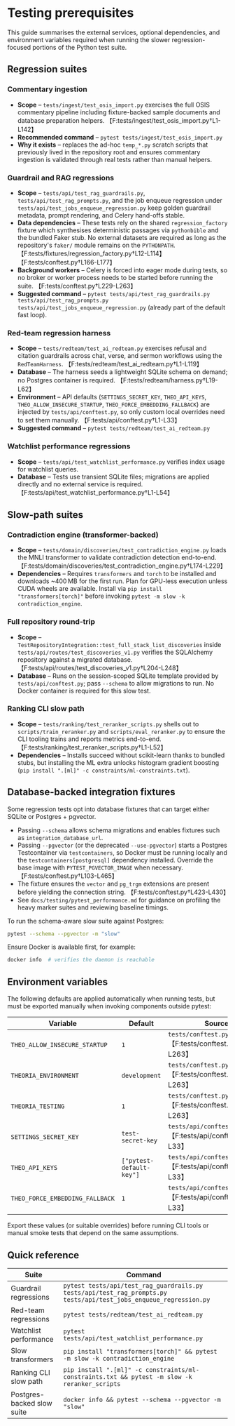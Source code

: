# Testing prerequisites

This guide summarises the external services, optional dependencies, and environment variables required when running the slower
regression-focused portions of the Python test suite.

## Regression suites

### Commentary ingestion

* **Scope** – `tests/ingest/test_osis_import.py` exercises the full OSIS commentary pipeline including fixture-backed sample
  documents and database preparation helpers. 【F:tests/ingest/test_osis_import.py†L1-L142】
* **Recommended command** – `pytest tests/ingest/test_osis_import.py`
* **Why it exists** – replaces the ad-hoc `temp_*.py` scratch scripts that previously lived in the repository root and ensures
  commentary ingestion is validated through real tests rather than manual helpers.

### Guardrail and RAG regressions

* **Scope** – `tests/api/test_rag_guardrails.py`, `tests/api/test_rag_prompts.py`, and the job enqueue regression under
  `tests/api/test_jobs_enqueue_regression.py` keep golden guardrail metadata, prompt rendering, and Celery hand-offs stable.
* **Data dependencies** – These tests rely on the shared `regression_factory` fixture which synthesises deterministic passages
  via `pythonbible` and the bundled Faker stub. No external datasets are required as long as the repository's `faker/`
  module remains on the `PYTHONPATH`. 【F:tests/fixtures/regression_factory.py†L12-L114】【F:tests/conftest.py†L166-L177】
* **Background workers** – Celery is forced into eager mode during tests, so no broker or worker process needs to be started
  before running the suite. 【F:tests/conftest.py†L229-L263】
* **Suggested command** – `pytest tests/api/test_rag_guardrails.py tests/api/test_rag_prompts.py tests/api/test_jobs_enqueue_regression.py`
  (already part of the default fast loop).

### Red-team regression harness

* **Scope** – `tests/redteam/test_ai_redteam.py` exercises refusal and citation guardrails across chat, verse, and sermon
  workflows using the `RedTeamHarness`. 【F:tests/redteam/test_ai_redteam.py†L1-L119】
* **Database** – The harness seeds a lightweight SQLite schema on demand; no Postgres container is required. 【F:tests/redteam/harness.py†L19-L62】
* **Environment** – API defaults (`SETTINGS_SECRET_KEY`, `THEO_API_KEYS`, `THEO_ALLOW_INSECURE_STARTUP`,
  `THEO_FORCE_EMBEDDING_FALLBACK`) are injected by `tests/api/conftest.py`, so only custom local overrides need to set them
  manually. 【F:tests/api/conftest.py†L1-L33】
* **Suggested command** – `pytest tests/redteam/test_ai_redteam.py`

### Watchlist performance regressions

* **Scope** – `tests/api/test_watchlist_performance.py` verifies index usage for watchlist queries.
* **Database** – Tests use transient SQLite files; migrations are applied directly and no external service is required.
  【F:tests/api/test_watchlist_performance.py†L1-L54】

## Slow-path suites

### Contradiction engine (transformer-backed)

* **Scope** – `tests/domain/discoveries/test_contradiction_engine.py` loads the MNLI transformer to validate contradiction
  detection end-to-end. 【F:tests/domain/discoveries/test_contradiction_engine.py†L174-L229】
* **Dependencies** – Requires `transformers` and `torch` to be installed and downloads ~400 MB for the first run. Plan for
  GPU-less execution unless CUDA wheels are available. Install via `pip install "transformers[torch]"` before invoking
  `pytest -m slow -k contradiction_engine`.

### Full repository round-trip

* **Scope** – `TestRepositoryIntegration::test_full_stack_list_discoveries` inside
  `tests/api/routes/test_discoveries_v1.py` verifies the SQLAlchemy repository against a migrated database. 【F:tests/api/routes/test_discoveries_v1.py†L204-L248】
* **Database** – Runs on the session-scoped SQLite template provided by `tests/api/conftest.py`; pass `--schema` to allow
  migrations to run. No Docker container is required for this slow test.

### Ranking CLI slow path

* **Scope** – `tests/ranking/test_reranker_scripts.py` shells out to `scripts/train_reranker.py` and `scripts/eval_reranker.py`
  to ensure the CLI tooling trains and reports metrics end-to-end. 【F:tests/ranking/test_reranker_scripts.py†L1-L52】
* **Dependencies** – Installs succeed without scikit-learn thanks to bundled stubs, but installing the ML extra unlocks
  histogram gradient boosting (`pip install ".[ml]" -c constraints/ml-constraints.txt`).

## Database-backed integration fixtures

Some regression tests opt into database fixtures that can target either SQLite or Postgres + pgvector.

* Passing `--schema` allows schema migrations and enables fixtures such as `integration_database_url`.
* Passing `--pgvector` (or the deprecated `--use-pgvector`) starts a Postgres Testcontainer via `testcontainers`, so Docker
  must be running locally and the `testcontainers[postgresql]` dependency installed. Override the base image with
  `PYTEST_PGVECTOR_IMAGE` when necessary. 【F:tests/conftest.py†L103-L465】
* The fixture ensures the `vector` and `pg_trgm` extensions are present before yielding the connection string. 【F:tests/conftest.py†L423-L430】
* See `docs/testing/pytest_performance.md` for guidance on profiling the heavy marker suites and reviewing baseline timings.

To run the schema-aware slow suite against Postgres:

```bash
pytest --schema --pgvector -m "slow"
```

Ensure Docker is available first, for example:

```bash
docker info  # verifies the daemon is reachable
```

## Environment variables

The following defaults are applied automatically when running tests, but must be exported manually when invoking components
outside pytest:

| Variable | Default | Source |
| --- | --- | --- |
| `THEO_ALLOW_INSECURE_STARTUP` | `1` | `tests/conftest.py`【F:tests/conftest.py†L225-L263】 |
| `THEORIA_ENVIRONMENT` | `development` | `tests/conftest.py`【F:tests/conftest.py†L225-L263】 |
| `THEORIA_TESTING` | `1` | `tests/conftest.py`【F:tests/conftest.py†L229-L263】 |
| `SETTINGS_SECRET_KEY` | `test-secret-key` | `tests/api/conftest.py`【F:tests/api/conftest.py†L1-L33】 |
| `THEO_API_KEYS` | `["pytest-default-key"]` | `tests/api/conftest.py`【F:tests/api/conftest.py†L1-L33】 |
| `THEO_FORCE_EMBEDDING_FALLBACK` | `1` | `tests/api/conftest.py`【F:tests/api/conftest.py†L1-L33】 |

Export these values (or suitable overrides) before running CLI tools or manual smoke tests that depend on the same assumptions.

## Quick reference

| Suite | Command |
| --- | --- |
| Guardrail regressions | `pytest tests/api/test_rag_guardrails.py tests/api/test_rag_prompts.py tests/api/test_jobs_enqueue_regression.py` |
| Red-team regressions | `pytest tests/redteam/test_ai_redteam.py` |
| Watchlist performance | `pytest tests/api/test_watchlist_performance.py` |
| Slow transformers | `pip install "transformers[torch]" && pytest -m slow -k contradiction_engine` |
| Ranking CLI slow path | `pip install ".[ml]" -c constraints/ml-constraints.txt && pytest -m slow -k reranker_scripts` |
| Postgres-backed slow suite | `docker info && pytest --schema --pgvector -m "slow"` |
